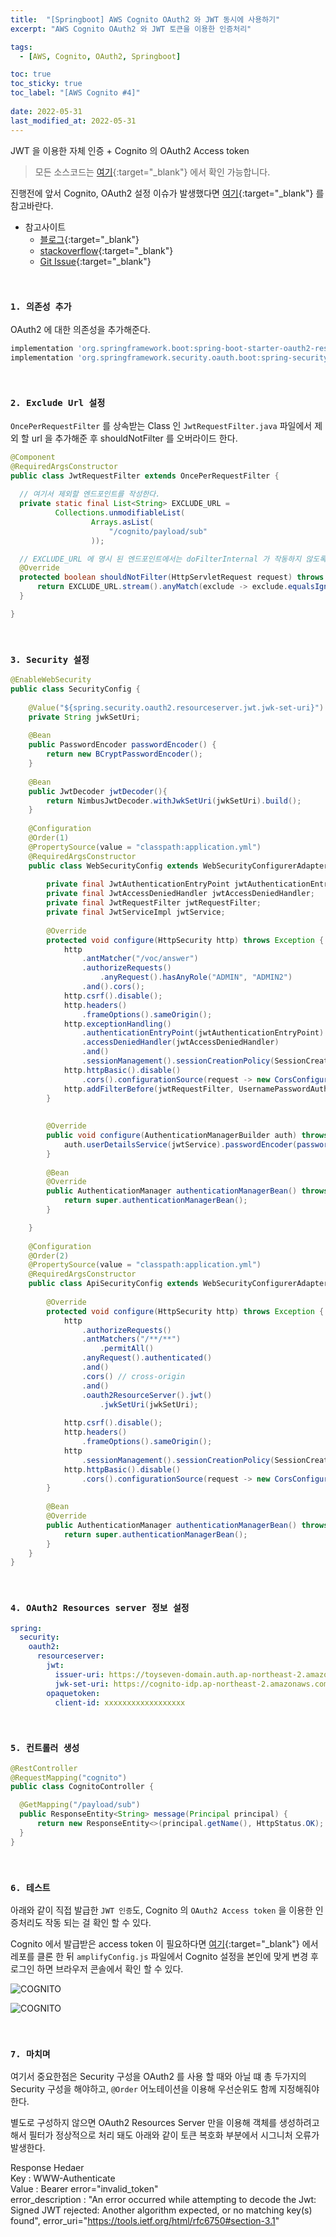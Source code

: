 ```yaml
---
title:  "[Springboot] AWS Cognito OAuth2 와 JWT 동시에 사용하기"
excerpt: "AWS Cognito OAuth2 와 JWT 토큰을 이용한 인증처리"

tags:
  - [AWS, Cognito, OAuth2, Springboot]

toc: true
toc_sticky: true
toc_label: "[AWS Cognito #4]"
 
date: 2022-05-31
last_modified_at: 2022-05-31
---
```


JWT 을 이용한 자체 인증 + Cognito 의 OAuth2 Access token 


> 모든 소스코드는 [여기](https://github.com/ymkmoon/toyseven){:target="_blank"} 에서 확인 가능합니다.

진행전에 앞서 Cognito, OAuth2 설정 이슈가 발생했다면 [여기](https://ymkmoon.github.io/Aws-02-Cognito/){:target="_blank"} 를 참고바란다.


- 참고사이트
  - [블로그](https://recordsoflife.tistory.com/144){:target="_blank"}
  - [stackoverflow](https://stackoverflow.com/questions/52606720/issue-with-having-multiple-websecurityconfigureradapter-in-spring-boot){:target="_blank"}
  - [Git Issue](https://github.com/spring-projects/spring-security/issues/5593){:target="_blank"}

<br>


### ``1. 의존성 추가``

OAuth2 에 대한 의존성을 추가해준다.

```gradle
implementation 'org.springframework.boot:spring-boot-starter-oauth2-resource-server'
implementation 'org.springframework.security.oauth.boot:spring-security-oauth2-autoconfigure:2.5.2'
```

<br>


### ``2. Exclude Url 설정``

`OncePerRequestFilter` 를 상속받는 Class 인 `JwtRequestFilter.java` 파일에서 제외 할 url 을 추가해준 후 shouldNotFilter 를 오버라이드 한다.



```java
@Component
@RequiredArgsConstructor
public class JwtRequestFilter extends OncePerRequestFilter {
  
  // 여기서 제외할 엔드포인트를 작성한다.
  private static final List<String> EXCLUDE_URL =
          Collections.unmodifiableList(
                  Arrays.asList(
                      "/cognito/payload/sub"
                  ));

  // EXCLUDE_URL 에 명시 된 엔드포인트에서는 doFilterInternal 가 작동하지 않도록 한다.
  @Override
  protected boolean shouldNotFilter(HttpServletRequest request) throws ServletException {
      return EXCLUDE_URL.stream().anyMatch(exclude -> exclude.equalsIgnoreCase(request.getServletPath()));
  }

}

```

<br>


### ``3. Security 설정``

```java
@EnableWebSecurity
public class SecurityConfig {
	
	@Value("${spring.security.oauth2.resourceserver.jwt.jwk-set-uri}")
	private String jwkSetUri;
	
	@Bean
	public PasswordEncoder passwordEncoder() {
		return new BCryptPasswordEncoder();
	}
	
	@Bean
	public JwtDecoder jwtDecoder(){
		return NimbusJwtDecoder.withJwkSetUri(jwkSetUri).build();
	}
	
	@Configuration
	@Order(1)
	@PropertySource(value = "classpath:application.yml")
	@RequiredArgsConstructor
	public class WebSecurityConfig extends WebSecurityConfigurerAdapter {
		
		private final JwtAuthenticationEntryPoint jwtAuthenticationEntryPoint;
		private final JwtAccessDeniedHandler jwtAccessDeniedHandler;
		private final JwtRequestFilter jwtRequestFilter;
		private final JwtServiceImpl jwtService;
	    
	    @Override
		protected void configure(HttpSecurity http) throws Exception {
			http
				.antMatcher("/voc/answer")
				.authorizeRequests()
					.anyRequest().hasAnyRole("ADMIN", "ADMIN2")
				.and().cors();
			http.csrf().disable(); 
	    	http.headers()
	    		.frameOptions().sameOrigin(); 
	    	http.exceptionHandling()
	    		.authenticationEntryPoint(jwtAuthenticationEntryPoint)
	    		.accessDeniedHandler(jwtAccessDeniedHandler)
	    		.and()
				.sessionManagement().sessionCreationPolicy(SessionCreationPolicy.STATELESS); // 토큰 기반 인증이므로 세션 사용 x
	    	http.httpBasic().disable()
				.cors().configurationSource(request -> new CorsConfiguration().applyPermitDefaultValues());
	    	http.addFilterBefore(jwtRequestFilter, UsernamePasswordAuthenticationFilter.class);
		}
	    
		
		@Override
		public void configure(AuthenticationManagerBuilder auth) throws Exception {
			auth.userDetailsService(jwtService).passwordEncoder(passwordEncoder());
		}
		
		@Bean
		@Override
		public AuthenticationManager authenticationManagerBean() throws Exception {
			return super.authenticationManagerBean();
		}

	}
	
	@Configuration
	@Order(2)
	@PropertySource(value = "classpath:application.yml")
	@RequiredArgsConstructor
	public class ApiSecurityConfig extends WebSecurityConfigurerAdapter {
		
		@Override
		protected void configure(HttpSecurity http) throws Exception {
			http
            	.authorizeRequests()
	            .antMatchers("/**/**")
	            	.permitAll()
                .anyRequest().authenticated()
                .and()
                .cors() // cross-origin
                .and()
				.oauth2ResourceServer().jwt()
					.jwkSetUri(jwkSetUri);
			
			http.csrf().disable(); 
			http.headers()
				.frameOptions().sameOrigin(); 
			http
				.sessionManagement().sessionCreationPolicy(SessionCreationPolicy.STATELESS); // 토큰 기반 인증이므로 세션 사용 x
			http.httpBasic().disable()
				.cors().configurationSource(request -> new CorsConfiguration().applyPermitDefaultValues());
		}
		
		@Bean
		@Override
		public AuthenticationManager authenticationManagerBean() throws Exception {
			return super.authenticationManagerBean();
		}
	}
}

```


<br>


### ``4. OAuth2 Resources server 정보 설정``

```yaml
spring:
  security:
    oauth2:
      resourceserver:
        jwt:
          issuer-uri: https://toyseven-domain.auth.ap-northeast-2.amazoncognito.com/ap-northeast-2_xxxxxxxxx
          jwk-set-uri: https://cognito-idp.ap-northeast-2.amazonaws.com/ap-northeast-2_xxxxxxxxx/.well-known/jwks.json
        opaquetoken:
          client-id: xxxxxxxxxxxxxxxxxx
```

<br>


### ``5. 컨트롤러 생성``

```java
@RestController
@RequestMapping("cognito")
public class CognitoController {

  @GetMapping("/payload/sub")
  public ResponseEntity<String> message(Principal principal) {
	  return new ResponseEntity<>(principal.getName(), HttpStatus.OK);
  }
}
```

<br>


### ``6. 테스트``

아래와 같이 직접 발급한 `JWT 인증`도, Cognito 의 `OAuth2 Access token` 을 이용한 인증처리도 작동 되는 걸 확인 할 수 있다.

Cognito 에서 발급받은 access token 이 필요하다면 [여기](https://github.com/ymkmoon/toyseven-react){:target="_blank"} 에서 레포를 클론 한 뒤 `amplifyConfig.js` 파일에서 Cognito 설정을 본인에 맞게 변경 후 로그인 하면 브라우저 콘솔에서 확인 할 수 있다.

![COGNITO](/assets/image/springboot/Springboot_cognito_01.PNG)

![COGNITO](/assets/image/springboot/Springboot_cognito_02.PNG)


<br>


### ``7. 마치며``

여기서 중요한점은 Security 구성을 OAuth2 를 사용 할 때와 아닐 떄 총 두가지의 Security 구성을 해야하고, `@Order` 어노테이션을 이용해 우선순위도 함께 지정해줘야 한다. 

별도로 구성하지 않으면 OAuth2 Resources Server 만을 이용해 객체를 생성하려고 해서 필터가 정상적으로 처리 돼도 아래와 같이 토큰 복호화 부분에서 시그니처 오류가 발생한다.

Response Hedaer <br>
Key : WWW-Authenticate <br>
Value : Bearer error="invalid_token" <br>
error_description : "An error occurred while attempting to decode the Jwt: Signed JWT rejected: Another algorithm expected, or no matching key(s) found", 
error_uri="https://tools.ietf.org/html/rfc6750#section-3.1"

